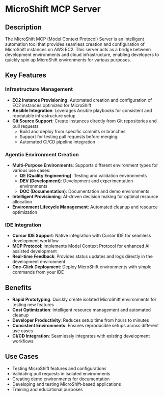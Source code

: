 # MicroShift MCP Server

## Description

The MicroShift MCP (Model Context Protocol) Server is an intelligent automation tool that provides seamless creation and configuration of MicroShift instances on AWS EC2. This server acts as a bridge between development environments and cloud infrastructure, enabling developers to quickly spin up MicroShift environments for various purposes.

## Key Features

### Infrastructure Management
- **EC2 Instance Provisioning**: Automated creation and configuration of EC2 instances optimized for MicroShift
- **Ansible Integration**: Leverages Ansible playbooks for consistent and repeatable infrastructure setup
- **Git Source Support**: Create instances directly from Git repositories and pull requests
  - Build and deploy from specific commits or branches
  - Support for testing pull requests before merging
  - Automated CI/CD pipeline integration

### Agentic Environment Creation
- **Multi-Purpose Environments**: Supports different environment types for various use cases:
  - **QE (Quality Engineering)**: Testing and validation environments
  - **DEV (Development)**: Development and experimentation environments  
  - **DOC (Documentation)**: Documentation and demo environments
- **Intelligent Provisioning**: AI-driven decision making for optimal resource allocation
- **Environment Lifecycle Management**: Automated cleanup and resource optimization

### IDE Integration
- **Cursor IDE Support**: Native integration with Cursor IDE for seamless development workflow
- **MCP Protocol**: Implements Model Context Protocol for enhanced AI-assisted development
- **Real-time Feedback**: Provides status updates and logs directly in the development environment
- **One-Click Deployment**: Deploy MicroShift environments with simple commands from your IDE

## Benefits

- **Rapid Prototyping**: Quickly create isolated MicroShift environments for testing new features
- **Cost Optimization**: Intelligent resource management and automated cleanup
- **Developer Productivity**: Reduces setup time from hours to minutes
- **Consistent Environments**: Ensures reproducible setups across different use cases
- **CI/CD Integration**: Seamlessly integrates with existing development workflows

## Use Cases

- Testing MicroShift features and configurations
- Validating pull requests in isolated environments
- Creating demo environments for documentation
- Developing and testing MicroShift-based applications
- Training and educational purposes